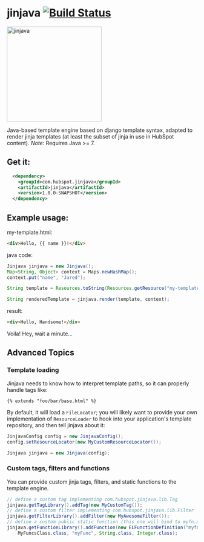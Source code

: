 jinjava [![Build Status](https://travis-ci.org/HubSpot/jinjava.svg?branch=master)](https://travis-ci.org/HubSpot/jinjava)
=======

<img src="https://github.com/HubSpot/jinjava/raw/master/jinjava.png" width="250" height="250" alt="jinjava">

Java-based template engine based on django template syntax, adapted to render jinja templates 
(at least the subset of jinja in use in HubSpot content). *Note*: Requires Java >= 7.

Get it:
-------

```xml
  <dependency>
    <groupId>com.hubspot.jinjava</groupId>
    <artifactId>jinjava</artifactId>
    <version>1.0.0-SNAPSHOT</version>
  </dependency>
```

Example usage:
--------------

my-template.html:
```html
<div>Hello, {{ name }}!</div>
```

java code:
```java
Jinjava jinjava = new Jinjava();
Map<String, Object> context = Maps.newHashMap();
context.put("name", "Jared");

String template = Resources.toString(Resources.getResource("my-template.html"), Charsets.UTF_8);

String renderedTemplate = jinjava.render(template, context);
```

result:
```html
<div>Hello, Handsome!</div>
```

Voila! Hey, wait a minute...

Advanced Topics
---------------

### Template loading

Jinjava needs to know how to interpret template paths, so it can properly handle tags like:
```
{% extends "foo/bar/base.html" %}
```

By default, it will load a ```FileLocator```; you will likely want to provide your own implementation of 
```ResourceLoader``` to hook into your application's template repository, and then tell jinjava about it:

```java
JinjavaConfig config = new JinjavaConfig();
config.setResourceLocator(new MyCustomResourceLocator());

Jinjava jinjava = new Jinjava(config);
```

### Custom tags, filters and functions

You can provide custom jinja tags, filters, and static functions to the template engine.

```java
// define a custom tag implementing com.hubspot.jinjava.lib.Tag
jinjava.getTagLibrary().addTag(new MyCustomTag());
// define a custom filter implementing com.hubspot.jinjava.lib.Filter
jinjava.getFilterLibrary().addFilter(new MyAwesomeFilter());
// define a custom public static function (this one will bind to myfn.my_func('foo', 42))
jinjava.getFunctionLibrary().addFunction(new ELFunctionDefinition("myfn", "my_func", 
    MyFuncsClass.class, "myFunc", String.class, Integer.class);
```

